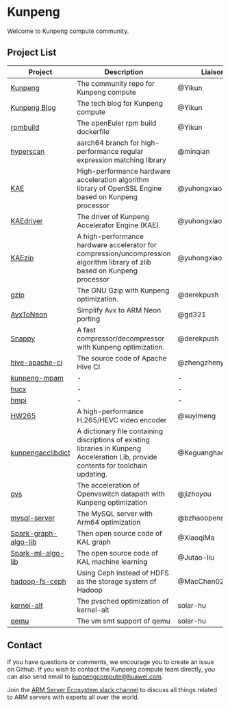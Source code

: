 # Kunpeng
Welcome to Kunpeng compute community.

## Project List

| Project | Description | Liaison | Mail |
| --- | --- | --- | --- |
| [Kunpeng](https://github.com/kunpengcompute/Kunpeng) | The community repo for Kunpeng compute | @Yikun | yikunkero@gmail.com |
| [Kunpeng Blog](kunpengcompute.github.io) | The tech blog for Kunpeng compute | @Yikun | yikunkero@gmail.com |
| [rpmbuild](https://github.com/kunpengcompute/rpmbuild) | The openEuler rpm build dockerfile | @Yikun | yikunkero@gmail.com |
| [hyperscan](https://github.com/kunpengcompute/hyperscan) | aarch64 branch for high-performance regular expression matching library | @minqian | wangminqian@huawei.com |
| [KAE](https://github.com/kunpengcompute/KAE) | High-performance hardware acceleration algorithm library of OpenSSL Engine based on Kunpeng processor | @yuhongxiao123456 | yuhongxiao12345@163.com |
| [KAEdriver](https://github.com/kunpengcompute/KAEdriver) | The driver of Kunpeng Accelerator Engine (KAE). | @yuhongxiao123456 | yuhongxiao12345@163.com |
| [KAEzip](https://github.com/kunpengcompute/KAEzip) | A high-performance hardware accelerator for compression/uncompression algorithm library of zlib based on Kunpeng processor | @yuhongxiao123456 | yuhongxiao12345@163.com |
| [gzip](https://github.com/kunpengcompute/gzip) | The GNU Gzip with Kunpeng optimization. | @derekpush | kunpengcompute@huawei.com |
| [AvxToNeon](https://github.com/kunpengcompute/AvxToNeon) | Simplify Avx to ARM Neon porting | @gd321 | kunpengcompute@huawei.com |
| [Snappy](https://github.com/kunpengcompute/Snappy) | A fast compressor/decompressor with Kunpeng optimization. | @derekpush | kunpengcompute@huawei.com |
| [hive-apache-ci](https://github.com/kunpengcompute/hive-apache-ci) | The source code of Apache Hive CI | @zhengzhenyu | zhengzhenyulixi@gmail.com |
| [kunpeng-mpam](https://github.com/kunpengcompute/kunpeng-mpam) | - | - |
| [hucx](https://github.com/kunpengcompute/hucx) | - | - |
| [hmpi](https://github.com/kunpengcompute/hmpi) | - | - |
| [HW265](https://github.com/kunpengcompute/HW265) | A high-performance H.265/HEVC video encoder | @suyimeng | yimeng.su@huawei.com
| [kunpengacclibdict](https://github.com/kunpengcompute/kunpengacclibdict) | A dictionary file containing discriptions of existing libraries in Kunpeng Acceleration Lib, provide contents for toolchain updating. | @Keguanghao | gh_ke1990@163.com
| [ovs](https://github.com/kunpengcompute/ovs) | The acceleration of Openvswitch datapath with Kunpeng optimization | @jizhoyou | liujizhou@126.com|
| [mysql-server](https://github.com/kunpengcompute/mysql-server) | The MySQL server with Arm64 optimization | @bzhaoopenstack | bzhaojyathousandy@gmail.com |
| [Spark-graph-algo-lib](https://github.com/kunpengcompute/Spark-graph-algo-lib) | Then open source code of KAL graph |@XiaoqiMa | xiaoqima2013@gmail.com |
| [Spark-ml-algo-lib](https://github.com/kunpengcompute/Spark-ml-algo-lib) | The open source code of KAL machine learning | @Jutao-liu | 728972687@qq.com |
| [hadoop-fs-ceph](https://github.com/kunpengcompute/hadoop-fs-ceph) | Using Ceph instead of HDFS as the storage system of Hadoop | @MacChen02 | chenqiang2080@163.com |
| [kernel-alt](https://github.com/kunpengcompute/kernel-alt) | The pvsched optimization of kernel-alt | solar-hu | 53271123@qq.com |
| [qemu](https://github.com/kunpengcompute/qemu) | The vm smt support of qemu | solar-hu | 53271123@qq.com |
## Contact
If you have questions or comments, we encourage you to create an issue on Github. If you wish to contact the Kunpeng compute team directly, you can also send email to kunpengcompute@huawei.com.

Join the [ARM Server Ecosystem slack channel](https://join.slack.com/t/armserverecosystem/shared_invite/enQtOTE0MDMxOTc0MTY0LTBiMTdkZWFhMjZmYzI2ZWVmYWUxMTU1YTcxY2NlZWViOGM5YTY4YzkwZDU3M2ZiZWUxMDQzMmU0NGY5YmFiYWY) to discuss all things related to ARM servers with experts all over the world.
